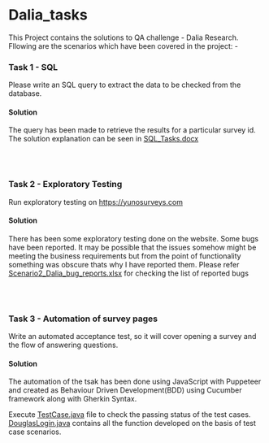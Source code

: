 ﻿# Dalia_tasks

This Project contains the solutions to QA challenge - Dalia Research. Fllowing are the scenarios which have been covered in the project: -

### Task 1 - SQL ###
Please write an SQL query to extract the data to be checked from the database.

#### Solution ####
The query has been made to retrieve the results for a particular survey id. The solution explanation can be seen in [SQL_Tasks.docx](SQL_Tasks.docx)

<br></br>

### Task 2 - Exploratory Testing ###
Run exploratory testing on https://yunosurveys.com 

#### Solution ####
There has been some exploratory testing done on the website. Some bugs have been reported. It may be possible that the issues somehow might be meeting the business requirements but from the point of functionality something was obscure thats why I have reported them. Please refer [Scenario2_Dalia_bug_reports.xlsx](Scenario2_Dalia_bug_reports.xlsx) for checking the list of reported bugs

<br></br>

### Task 3 - Automation of survey pages ###
Write an automated acceptance test, so it will cover opening a survey and the flow of answering questions.

#### Solution ####
The automation of the tsak has been done using JavaScript with Puppeteer and created as Behaviour Driven Development(BDD) using Cucumber framework along with Gherkin Syntax.

Execute [TestCase.java](src/TestCase.java) file to check the passing status of the test cases. [DouglasLogin.java](src/DouglasLogin.java) contains all the function developed on the basis of test case scenarios.
